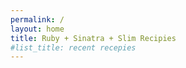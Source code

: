 ```yaml
---
permalink: /
layout: home
title: Ruby + Sinatra + Slim Recipies
#list_title: recent recepies
---
```


